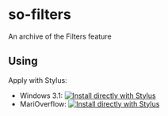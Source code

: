 # so-filters
An archive of the Filters feature

## Using
Apply with Stylus:
- Windows 3.1: [![Install directly with Stylus](https://img.shields.io/badge/Install%20directly%20with-Stylus-00adad.svg)](https://raw.githubusercontent.com/zurgeg/so-filters/master/styles/windows3.1.user.css)
- MariOverflow: [![Install directly with Stylus](https://img.shields.io/badge/Install%20directly%20with-Stylus-00adad.svg)](https://raw.githubusercontent.com/zurgeg/so-filters/master/styles/marioverflow.user.css)
